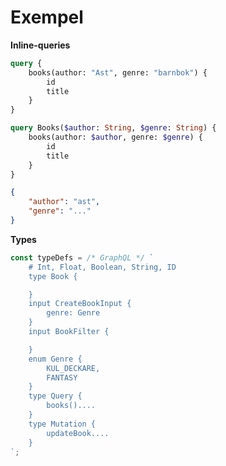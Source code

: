 # Exempel

**Inline-queries**

```graphql
query {
	books(author: "Ast", genre: "barnbok") {
		id
		title
	}
}
```

```graphql
query Books($author: String, $genre: String) {
	books(author: $author, genre: $genre) {
		id
		title
	}
}
```

```json
{
	"author": "ast",
	"genre": "..."
}
```

**Types**

```javascript
const typeDefs = /* GraphQL */ `
    # Int, Float, Boolean, String, ID
    type Book {

    }
    input CreateBookInput {
        genre: Genre
    }
    input BookFilter {

    }
    enum Genre {
        KUL_DECKARE,
        FANTASY
    }
    type Query {
        books()....
    }
    type Mutation {
        updateBook....
    }
`;
```
